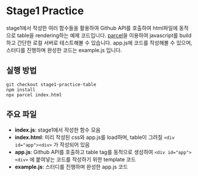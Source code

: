 # Stage1 Practice
  stage1에서 작성한 여러 함수들을 활용하여 Github API를 호출하여 html파일에 동적으로 table을 rendering하는 예제 코드입니다. [parcel](<https://parceljs.org/>)을 이용하여 javascript를 build하고 간단한 로컬 서버로 테스트해볼 수 있습니다. app.js에 코드를 작성해볼 수 있으며, 스터디를 진행하며 완성한 코드는 example.js 입니다.


## 실행 방법
```shell
git checkout stage1-practice-table
npm install
npx parcel index.html
```


## 주요 파일
- **index.js**: stage1에서 작성한 함수 모음
- **index.html**: 미리 작성된 css와 app.js를 load하며, table이 그려질 ```<div id="app"><div>``` 가 작성되어 있음
- **app.js**: Github API를 호출하고 table tag를 동적으로 생성하여 ```<div id="app"><div>``` 에 붙여넣는 코드를 작성하기 위한 template 코드
- **example.js**: 스터디를 진행하며 완성한 app.js 코드
